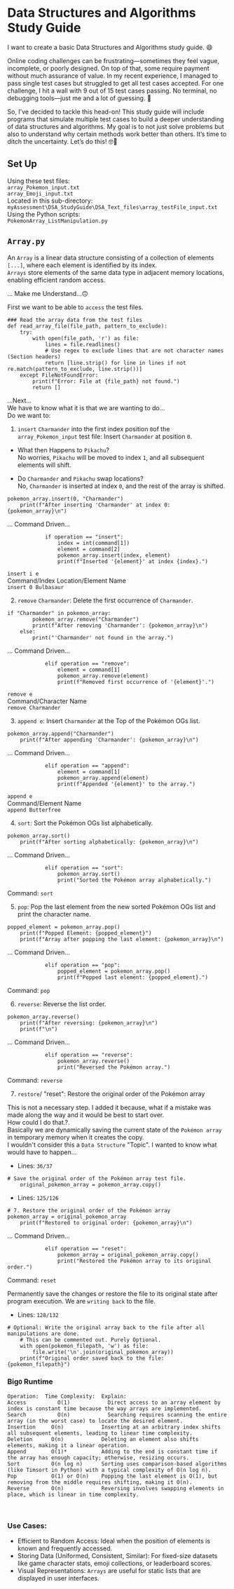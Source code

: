 # Data Structures and Algorithms Study Guide

I want to create a basic Data Structures and Algorithms study guide. 😄 <br>

Online coding challenges can be frustrating—sometimes they feel vague, incomplete, or poorly designed. On top of that, some require payment without much assurance of value. In my recent experience, I managed to pass single test cases but struggled to get all test cases accepted. For one challenge, I hit a wall with 9 out of 15 test cases passing. No terminal, no debugging tools—just me and a lot of guessing. 🥴 <br>

So, I’ve decided to tackle this head-on! This study guide will include programs that simulate multiple test cases to build a deeper understanding of data structures and algorithms. My goal is to not just solve problems but also to understand why certain methods work better than others. It’s time to ditch the uncertainty. Let’s do this! 🤓💪 <br>

## Set Up

Using these test files: <br>
`array_Pokemon_input.txt` <br>
`array_Emoji_input.txt` <br>
Located in this sub-directory: <br>
`myAssessment\DSA_StudyGuide\DSA_Text_files\array_testFile_input.txt` <br>
Using the Python scripts: <br>
`PokemonArray_ListManipulation.py` <br>

## `Array.py`

An `Array` is a linear data structure consisting of a collection of elements `[...]`, where each element is identified by its index. <br>
`Arrays` store elements of the same data type in adjacent memory locations, enabling efficient random access. <br>


... Make me Understand...🙃<br>

First we want to be able to `access` the test files. <br>

```
### Read the array data from the test files 
def read_array_file(file_path, pattern_to_exclude):
    try:
        with open(file_path, 'r') as file:
            lines = file.readlines()
            # Use regex to exclude lines that are not character names (Section headers)
            return [line.strip() for line in lines if not re.match(pattern_to_exclude, line.strip())]    
    except FileNotFoundError:
        print(f"Error: File at {file_path} not found.")
        return []
```

...Next... <br>
We have to know what it is that we are wanting to do... <br>
Do we want to: <br>

1. `insert` `Charmander` into the first index position `0`of the `array_Pokemon_input` test file: Insert `Charmander` at position `0`. <br>

- What then Happens to `Pikachu`? <br>
 No worries, `Pikachu` will be moved to index `1`, and all subsequent elements will shift. <br>

- Do `Charmander` and `Pikachu` swap locations?<br>
No, `Charmander` is inserted at index `0`, and the rest of the array is shifted.

```
pokemon_array.insert(0, "Charmander")
    print(f"After inserting 'Charmander' at index 0: {pokemon_array}\n")
```
... Command Driven...<br>

```
            if operation == "insert":
                index = int(command[1])
                element = command[2]
                pokemon_array.insert(index, element)
                print(f"Inserted '{element}' at index {index}.")
```
`insert i e`<br>
Command/Index Location/Element Name  <br>
`insert 0 Bulbasaur`

2. `remove` `Charmander`: Delete the first occurrence of `Charmander`. <br>

```
if "Charmander" in pokemon_array:
        pokemon_array.remove("Charmander")
        print(f"After removing 'Charmander': {pokemon_array}\n")
    else:
        print("'Charmander' not found in the array.")
```
... Command Driven...<br>

```
            elif operation == "remove":
                element = command[1]
                pokemon_array.remove(element)
                print(f"Removed first occurrence of '{element}'.")
```
`remove e`<br>
Command/Character Name  <br>
`remove Charmander` <br>

3. `append e`: Insert `Charmander` at the Top of the Pokémon OGs list. <br>

```
pokemon_array.append("Charmander")
    print(f"After appending 'Charmander': {pokemon_array}\n")
```

... Command Driven...<br>

```
            elif operation == "append":
                element = command[1]
                pokemon_array.append(element)
                print(f"Appended '{element}' to the array.")

```

`append e` <br>
Command/Element Name <br>
`append Butterfree` <br>


4. `sort`: Sort the Pokémon OGs list alphabetically. <br>

```
pokemon_array.sort()
    print(f"After sorting alphabetically: {pokemon_array}\n")
```

... Command Driven...<br>

```
            elif operation == "sort":
                pokemon_array.sort()
                print("Sorted the Pokémon array alphabetically.")
```
Command: `sort` <br>


5. `pop`: Pop the last element from the new sorted Pokémon OGs list and print the character name. <br>

```
popped_element = pokemon_array.pop()
    print(f"Popped Element: {popped_element}")
    print(f"Array after popping the last element: {pokemon_array}\n")
```

... Command Driven...<br>

```
            elif operation == "pop":
                popped_element = pokemon_array.pop()
                print(f"Popped last element: {popped_element}.")
```

Command: `pop` <br>

6. `reverse`: Reverse the list order. <br>

```
pokemon_array.reverse()
    print(f"After reversing: {pokemon_array}\n")
    print(f"\n")
```

... Command Driven...<br>

```
            elif operation == "reverse":
                pokemon_array.reverse()
                print("Reversed the Pokémon array.")
```
Command: `reverse` <br>

7. `restore`/ "reset": Restore the original order of the Pokémon array <br>

This is not a necessary step. I added it because, what if a mistake was made along the way and it would be best to start over. <br>
How could I do that.?. <br>
Basically we are dynamically saving the current state of the `Pokémon array` in temporary memory when it creates the copy. <br>
I wouldn't consider this a `Data Structure` "Topic". I wanted to know what would have to happen...<br>

- Lines: `36/37` <br>

```
# Save the original order of the Pokémon array test file.
    original_pokemon_array = pokemon_array.copy()
```

- Lines: `125/126`<br>

```
# 7. Restore the original order of the Pokémon array
pokemon_array = original_pokemon_array
    print(f"Restored to original order: {pokemon_array}\n")
```
... Command Driven...<br>

```
            elif operation == "reset":
                pokemon_array = original_pokemon_array.copy()
                print("Restored the Pokémon array to its original order.")
```

Command: `reset` <br>

Permanently save the changes or restore the file to its original state after program execution. We are `writing back` to the file. <br>

- Lines: `128/132` <br>

```
# Optional: Write the original array back to the file after all manipulations are done.
    # This can be commented out. Purely Optional.
    with open(pokemon_filepath, 'w') as file:
        file.write('\n'.join(original_pokemon_array))
    print(f"Original order saved back to the file: {pokemon_filepath}")
```

### Big`O` Runtime

```
Operation:	Time Complexity:  Explain:  
Access	        O(1)            Direct access to an array element by index is constant time because the way arrays are implemented.
Search	        O(n)            Searching requires scanning the entire array (in the worst case) to locate the desired element.
Insertion	  O(n)            Inserting at an arbitrary index shifts all subsequent elements, leading to linear time complexity.
Deletion	  O(n)            Deleting an element also shifts elements, making it a linear operation.
Append	      O(1)*	          Adding to the end is constant time if the array has enough capacity; otherwise, resizing occurs.
Sort	      O(n log n)	  Sorting uses comparison-based algorithms (like Timsort in Python) with a typical complexity of O(n log n).
Pop	          O(1) or O(n)	  Popping the last element is O(1), but removing from the middle requires shifting, making it O(n).
Reverse	      O(n)	          Reversing involves swapping elements in place, which is linear in time complexity.
```

<br>

### Use Cases:   <br>

- Efficient to Random Access: Ideal when the position of elements is known and frequently accessed. <br>
- Storing Data (Uniformed, Consistent, Similar): For fixed-size datasets like game character stats, emoji collections, or leaderboard scores. <br>
- Visual Representations: `Arrays` are useful for static lists that are displayed in user interfaces. <br>
